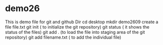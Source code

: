 # demo26
This is demo file for git and github
Dir
cd desktop
mkdir demo2609
create a file file.txt
git init  ( to initialize the git repository)
git status ( it shows the status of the files)
git add . (to load the file into staging area of the git repository)
git add filename.txt ( to add the individual file)
